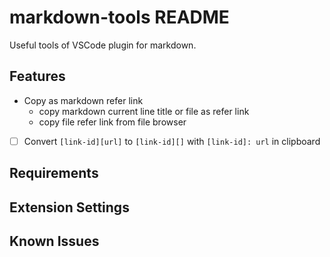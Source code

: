 # markdown-tools README

Useful tools of VSCode plugin for markdown.

## Features

- Copy as markdown refer link
  - copy markdown current line title or file as refer link
  - copy file refer link from file browser
- [ ] Convert `[link-id][url]` to `[link-id][]` with `[link-id]: url` in clipboard

## Requirements

## Extension Settings

## Known Issues
